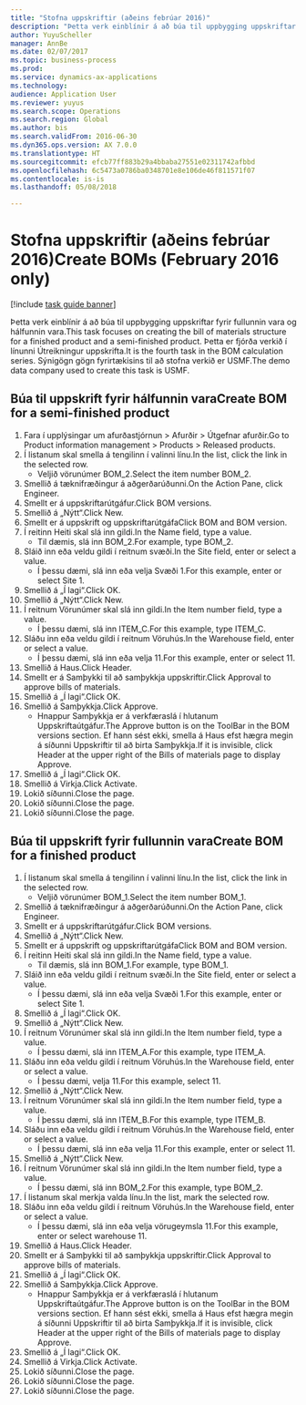 ```yaml
--- 
title: "Stofna uppskriftir (aðeins febrúar 2016)"
description: "Þetta verk einblínir á að búa til uppbygging uppskriftar fyrir fullunnin vara og hálfunnin vara."
author: YuyuScheller
manager: AnnBe
ms.date: 02/07/2017
ms.topic: business-process
ms.prod: 
ms.service: dynamics-ax-applications
ms.technology: 
audience: Application User
ms.reviewer: yuyus
ms.search.scope: Operations
ms.search.region: Global
ms.author: bis
ms.search.validFrom: 2016-06-30
ms.dyn365.ops.version: AX 7.0.0
ms.translationtype: HT
ms.sourcegitcommit: efcb77ff883b29a4bbaba27551e02311742afbbd
ms.openlocfilehash: 6c5473a0786ba0348701e8e106de46f811571f07
ms.contentlocale: is-is
ms.lasthandoff: 05/08/2018

---
```

# <a name="create-boms-february-2016-only"></a><span data-ttu-id="7e4a9-103">Stofna uppskriftir (aðeins febrúar 2016)</span><span class="sxs-lookup"><span data-stu-id="7e4a9-103">Create BOMs (February 2016 only)</span></span>

[!include [task guide banner](../../includes/task-guide-banner.md)]

<span data-ttu-id="7e4a9-104">Þetta verk einblínir á að búa til uppbygging uppskriftar fyrir fullunnin vara og hálfunnin vara.</span><span class="sxs-lookup"><span data-stu-id="7e4a9-104">This task focuses on creating the bill of materials structure for a finished product and a semi-finished product.</span></span> <span data-ttu-id="7e4a9-105">Þetta er fjórða verkið í línunni Útreikningur uppskrifta.</span><span class="sxs-lookup"><span data-stu-id="7e4a9-105">It is the fourth task in the BOM calculation series.</span></span> <span data-ttu-id="7e4a9-106">Sýnigögn gögn fyrirtækisins til að stofna verkið er USMF.</span><span class="sxs-lookup"><span data-stu-id="7e4a9-106">The demo data company used to create this task is USMF.</span></span>


## <a name="create-bom-for-a-semi-finished-product"></a><span data-ttu-id="7e4a9-107">Búa til uppskrift fyrir hálfunnin vara</span><span class="sxs-lookup"><span data-stu-id="7e4a9-107">Create BOM for a semi-finished product</span></span>
1. <span data-ttu-id="7e4a9-108">Fara í upplýsingar um afurðastjórnun > Afurðir > Útgefnar afurðir.</span><span class="sxs-lookup"><span data-stu-id="7e4a9-108">Go to Product information management > Products > Released products.</span></span>
2. <span data-ttu-id="7e4a9-109">Í listanum skal smella á tengilinn í valinni línu.</span><span class="sxs-lookup"><span data-stu-id="7e4a9-109">In the list, click the link in the selected row.</span></span>
    * <span data-ttu-id="7e4a9-110">Veljið vörunúmer BOM_2.</span><span class="sxs-lookup"><span data-stu-id="7e4a9-110">Select the item number BOM_2.</span></span>  
3. <span data-ttu-id="7e4a9-111">Smellið á tæknifræðingur á aðgerðarúðunni.</span><span class="sxs-lookup"><span data-stu-id="7e4a9-111">On the Action Pane, click Engineer.</span></span>
4. <span data-ttu-id="7e4a9-112">Smellt er á uppskriftarútgáfur.</span><span class="sxs-lookup"><span data-stu-id="7e4a9-112">Click BOM versions.</span></span>
5. <span data-ttu-id="7e4a9-113">Smellið á „Nýtt“.</span><span class="sxs-lookup"><span data-stu-id="7e4a9-113">Click New.</span></span>
6. <span data-ttu-id="7e4a9-114">Smellt er á uppskrift og uppskriftarútgáfa</span><span class="sxs-lookup"><span data-stu-id="7e4a9-114">Click BOM and BOM version.</span></span>
7. <span data-ttu-id="7e4a9-115">Í reitinn Heiti skal slá inn gildi.</span><span class="sxs-lookup"><span data-stu-id="7e4a9-115">In the Name field, type a value.</span></span>
    * <span data-ttu-id="7e4a9-116">Til dæmis, slá inn BOM_2.</span><span class="sxs-lookup"><span data-stu-id="7e4a9-116">For example, type BOM_2.</span></span>  
8. <span data-ttu-id="7e4a9-117">Sláið inn eða veldu gildi í reitnum svæði.</span><span class="sxs-lookup"><span data-stu-id="7e4a9-117">In the Site field, enter or select a value.</span></span>
    * <span data-ttu-id="7e4a9-118">Í þessu dæmi, slá inn eða velja Svæði 1.</span><span class="sxs-lookup"><span data-stu-id="7e4a9-118">For this example, enter or select Site 1.</span></span>  
9. <span data-ttu-id="7e4a9-119">Smellið á „Í lagi“.</span><span class="sxs-lookup"><span data-stu-id="7e4a9-119">Click OK.</span></span>
10. <span data-ttu-id="7e4a9-120">Smellið á „Nýtt“.</span><span class="sxs-lookup"><span data-stu-id="7e4a9-120">Click New.</span></span>
11. <span data-ttu-id="7e4a9-121">Í reitnum Vörunúmer skal slá inn gildi.</span><span class="sxs-lookup"><span data-stu-id="7e4a9-121">In the Item number field, type a value.</span></span>
    * <span data-ttu-id="7e4a9-122">Í þessu dæmi, slá inn ITEM_C.</span><span class="sxs-lookup"><span data-stu-id="7e4a9-122">For this example, type ITEM_C.</span></span>  
12. <span data-ttu-id="7e4a9-123">Sláðu inn eða veldu gildi í reitnum Vöruhús.</span><span class="sxs-lookup"><span data-stu-id="7e4a9-123">In the Warehouse field, enter or select a value.</span></span>
    * <span data-ttu-id="7e4a9-124">Í þessu dæmi, slá inn eða velja 11.</span><span class="sxs-lookup"><span data-stu-id="7e4a9-124">For this example, enter or select 11.</span></span>  
13. <span data-ttu-id="7e4a9-125">Smellið á Haus.</span><span class="sxs-lookup"><span data-stu-id="7e4a9-125">Click Header.</span></span>
14. <span data-ttu-id="7e4a9-126">Smellt er á Samþykki til að samþykkja uppskriftir.</span><span class="sxs-lookup"><span data-stu-id="7e4a9-126">Click Approval to approve bills of materials.</span></span>
15. <span data-ttu-id="7e4a9-127">Smellið á „Í lagi“.</span><span class="sxs-lookup"><span data-stu-id="7e4a9-127">Click OK.</span></span>
16. <span data-ttu-id="7e4a9-128">Smellið á Samþykkja.</span><span class="sxs-lookup"><span data-stu-id="7e4a9-128">Click Approve.</span></span>
    * <span data-ttu-id="7e4a9-129">Hnappur Samþykkja er á verkfæraslá í hlutanum Uppskriftaútgáfur.</span><span class="sxs-lookup"><span data-stu-id="7e4a9-129">The Approve button is on the ToolBar in the  BOM versions section.</span></span> <span data-ttu-id="7e4a9-130">Ef hann sést ekki, smella á Haus efst hægra megin á síðunni Uppskriftir til að birta Samþykkja.</span><span class="sxs-lookup"><span data-stu-id="7e4a9-130">If it is invisible, click Header at the upper right of the Bills of materials page to display Approve.</span></span>  
17. <span data-ttu-id="7e4a9-131">Smellið á „Í lagi“.</span><span class="sxs-lookup"><span data-stu-id="7e4a9-131">Click OK.</span></span>
18. <span data-ttu-id="7e4a9-132">Smellið á Virkja.</span><span class="sxs-lookup"><span data-stu-id="7e4a9-132">Click Activate.</span></span>
19. <span data-ttu-id="7e4a9-133">Lokið síðunni.</span><span class="sxs-lookup"><span data-stu-id="7e4a9-133">Close the page.</span></span>
20. <span data-ttu-id="7e4a9-134">Lokið síðunni.</span><span class="sxs-lookup"><span data-stu-id="7e4a9-134">Close the page.</span></span>
21. <span data-ttu-id="7e4a9-135">Lokið síðunni.</span><span class="sxs-lookup"><span data-stu-id="7e4a9-135">Close the page.</span></span>

## <a name="create-bom-for-a-finished-product"></a><span data-ttu-id="7e4a9-136">Búa til uppskrift fyrir fullunnin vara</span><span class="sxs-lookup"><span data-stu-id="7e4a9-136">Create BOM for a finished product</span></span>
1. <span data-ttu-id="7e4a9-137">Í listanum skal smella á tengilinn í valinni línu.</span><span class="sxs-lookup"><span data-stu-id="7e4a9-137">In the list, click the link in the selected row.</span></span>
    * <span data-ttu-id="7e4a9-138">Veljið vörunúmer BOM_1.</span><span class="sxs-lookup"><span data-stu-id="7e4a9-138">Select the item number BOM_1.</span></span>  
2. <span data-ttu-id="7e4a9-139">Smellið á tæknifræðingur á aðgerðarúðunni.</span><span class="sxs-lookup"><span data-stu-id="7e4a9-139">On the Action Pane, click Engineer.</span></span>
3. <span data-ttu-id="7e4a9-140">Smellt er á uppskriftarútgáfur.</span><span class="sxs-lookup"><span data-stu-id="7e4a9-140">Click BOM versions.</span></span>
4. <span data-ttu-id="7e4a9-141">Smellið á „Nýtt“.</span><span class="sxs-lookup"><span data-stu-id="7e4a9-141">Click New.</span></span>
5. <span data-ttu-id="7e4a9-142">Smellt er á uppskrift og uppskriftarútgáfa</span><span class="sxs-lookup"><span data-stu-id="7e4a9-142">Click BOM and BOM version.</span></span>
6. <span data-ttu-id="7e4a9-143">Í reitinn Heiti skal slá inn gildi.</span><span class="sxs-lookup"><span data-stu-id="7e4a9-143">In the Name field, type a value.</span></span>
    * <span data-ttu-id="7e4a9-144">Til dæmis, slá inn BOM_1.</span><span class="sxs-lookup"><span data-stu-id="7e4a9-144">For example, type BOM_1.</span></span>  
7. <span data-ttu-id="7e4a9-145">Sláið inn eða veldu gildi í reitnum svæði.</span><span class="sxs-lookup"><span data-stu-id="7e4a9-145">In the Site field, enter or select a value.</span></span>
    * <span data-ttu-id="7e4a9-146">Í þessu dæmi, slá inn eða velja Svæði 1.</span><span class="sxs-lookup"><span data-stu-id="7e4a9-146">For this example, enter or select Site 1.</span></span>  
8. <span data-ttu-id="7e4a9-147">Smellið á „Í lagi“.</span><span class="sxs-lookup"><span data-stu-id="7e4a9-147">Click OK.</span></span>
9. <span data-ttu-id="7e4a9-148">Smellið á „Nýtt“.</span><span class="sxs-lookup"><span data-stu-id="7e4a9-148">Click New.</span></span>
10. <span data-ttu-id="7e4a9-149">Í reitnum Vörunúmer skal slá inn gildi.</span><span class="sxs-lookup"><span data-stu-id="7e4a9-149">In the Item number field, type a value.</span></span>
    * <span data-ttu-id="7e4a9-150">Í þessu dæmi, slá inn ITEM_A.</span><span class="sxs-lookup"><span data-stu-id="7e4a9-150">For this example, type ITEM_A.</span></span>  
11. <span data-ttu-id="7e4a9-151">Sláðu inn eða veldu gildi í reitnum Vöruhús.</span><span class="sxs-lookup"><span data-stu-id="7e4a9-151">In the Warehouse field, enter or select a value.</span></span>
    * <span data-ttu-id="7e4a9-152">Í þessu dæmi, velja 11.</span><span class="sxs-lookup"><span data-stu-id="7e4a9-152">For this example, select 11.</span></span>  
12. <span data-ttu-id="7e4a9-153">Smellið á „Nýtt“.</span><span class="sxs-lookup"><span data-stu-id="7e4a9-153">Click New.</span></span>
13. <span data-ttu-id="7e4a9-154">Í reitnum Vörunúmer skal slá inn gildi.</span><span class="sxs-lookup"><span data-stu-id="7e4a9-154">In the Item number field, type a value.</span></span>
    * <span data-ttu-id="7e4a9-155">Í þessu dæmi, slá inn ITEM_B.</span><span class="sxs-lookup"><span data-stu-id="7e4a9-155">For this example, type ITEM_B.</span></span>  
14. <span data-ttu-id="7e4a9-156">Sláðu inn eða veldu gildi í reitnum Vöruhús.</span><span class="sxs-lookup"><span data-stu-id="7e4a9-156">In the Warehouse field, enter or select a value.</span></span>
    * <span data-ttu-id="7e4a9-157">Í þessu dæmi, slá inn eða velja 11.</span><span class="sxs-lookup"><span data-stu-id="7e4a9-157">For this example, enter or select 11.</span></span>  
15. <span data-ttu-id="7e4a9-158">Smellið á „Nýtt“.</span><span class="sxs-lookup"><span data-stu-id="7e4a9-158">Click New.</span></span>
16. <span data-ttu-id="7e4a9-159">Í reitnum Vörunúmer skal slá inn gildi.</span><span class="sxs-lookup"><span data-stu-id="7e4a9-159">In the Item number field, type a value.</span></span>
    * <span data-ttu-id="7e4a9-160">Í þessu dæmi, slá inn BOM_2.</span><span class="sxs-lookup"><span data-stu-id="7e4a9-160">For this example, type BOM_2.</span></span>  
17. <span data-ttu-id="7e4a9-161">Í listanum skal merkja valda línu.</span><span class="sxs-lookup"><span data-stu-id="7e4a9-161">In the list, mark the selected row.</span></span>
18. <span data-ttu-id="7e4a9-162">Sláðu inn eða veldu gildi í reitnum Vöruhús.</span><span class="sxs-lookup"><span data-stu-id="7e4a9-162">In the Warehouse field, enter or select a value.</span></span>
    * <span data-ttu-id="7e4a9-163">Í þessu dæmi, slá inn eða velja vörugeymsla 11.</span><span class="sxs-lookup"><span data-stu-id="7e4a9-163">For this example, enter or select warehouse 11.</span></span>  
19. <span data-ttu-id="7e4a9-164">Smellið á Haus.</span><span class="sxs-lookup"><span data-stu-id="7e4a9-164">Click Header.</span></span>
20. <span data-ttu-id="7e4a9-165">Smellt er á Samþykki til að samþykkja uppskriftir.</span><span class="sxs-lookup"><span data-stu-id="7e4a9-165">Click Approval to approve bills of materials.</span></span>
21. <span data-ttu-id="7e4a9-166">Smellið á „Í lagi“.</span><span class="sxs-lookup"><span data-stu-id="7e4a9-166">Click OK.</span></span>
22. <span data-ttu-id="7e4a9-167">Smellið á Samþykkja.</span><span class="sxs-lookup"><span data-stu-id="7e4a9-167">Click Approve.</span></span>
    * <span data-ttu-id="7e4a9-168">Hnappur Samþykkja er á verkfæraslá í hlutanum Uppskriftaútgáfur.</span><span class="sxs-lookup"><span data-stu-id="7e4a9-168">The Approve button is on the ToolBar in the  BOM versions section.</span></span> <span data-ttu-id="7e4a9-169">Ef hann sést ekki, smella á Haus efst hægra megin á síðunni Uppskriftir til að birta Samþykkja.</span><span class="sxs-lookup"><span data-stu-id="7e4a9-169">If it is invisible, click Header at the upper right of the Bills of materials page to display Approve.</span></span>  
23. <span data-ttu-id="7e4a9-170">Smellið á „Í lagi“.</span><span class="sxs-lookup"><span data-stu-id="7e4a9-170">Click OK.</span></span>
24. <span data-ttu-id="7e4a9-171">Smellið á Virkja.</span><span class="sxs-lookup"><span data-stu-id="7e4a9-171">Click Activate.</span></span>
25. <span data-ttu-id="7e4a9-172">Lokið síðunni.</span><span class="sxs-lookup"><span data-stu-id="7e4a9-172">Close the page.</span></span>
26. <span data-ttu-id="7e4a9-173">Lokið síðunni.</span><span class="sxs-lookup"><span data-stu-id="7e4a9-173">Close the page.</span></span>
27. <span data-ttu-id="7e4a9-174">Lokið síðunni.</span><span class="sxs-lookup"><span data-stu-id="7e4a9-174">Close the page.</span></span>


